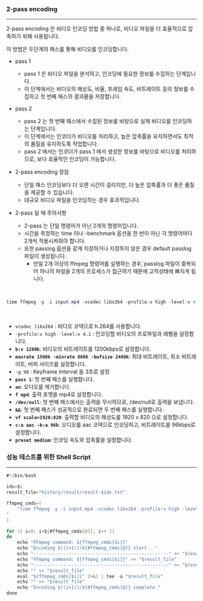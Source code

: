### 2-pass encoding

---

2-pass encoding 은 비디오 인코딩 방법 중 하나로, 비디오 파일을 더 효율적으로 압축하기 위해 사용됩니다.

이 방법은 두단계의 패스를 통해 비디오를 인코딩합니다.

- pass 1
    - pass 1 은 비디오 파일을 분석하고, 인코딩에 필요한 정보를 수집하는 단계입니다.
    - 이 단계에서는 비디오의 해상도, 비율, 프레임 속도, 비트레이트 등의 정보를 수집하고 첫 번째 패스의 결과물을 저장합니다.
- pass 2
    - pass 2 는 첫 번째 패스에서 수집된 정보를 바탕으로 실제 비디오를 인코딩하는 단계입니다.
    - 이 단계에서는 인코더가 비디오를 처리하고, 높은 압축률을 유지하면서도 최적의 품질을 유지하도록 작업합니다.
    - pass 2 에서는 인코더가 pass 1 에서 생성한 정보를 바탕으로 비디오를 처리하므로, 보다 효율적인 인코딩이 가능합니다.

- 2-pass encoding 장점
    - 단일 패스 인코딩보다 더 오랜 시간이 걸리지만, 더 높은 압축률과 더 좋은 품질을 제공할 수 있습니다.
    - 대규모 비디오 파일을 인코딩하는 경우 효과적입니다.

- 2-pass 일 때 주의사항
    - 2-pass 는 단일 명령어가 아닌 2개의 명령어입니다.
    - 시간을 측정하는 time 이나 -benchmark 옵션을 한 번이 아닌 각 명령어마다 2개씩 적용시켜줘야 합니다.
    - 또한 passlog 옵션을 같게 지정하거나 지정하지 않은 경우 default passlog 파일이 생성됩니다.
        - 만일 2개 이상의 ffmpeg 명령어를 실행하는 경우, passlog 파일이 중복되어 하나의 파일을 2개의 프로세스가 접근하기 때문에 교착상태에 빠지게 됩니다.

<br />

```java
time ffmpeg -y -i input.mp4 -vcodec libx264 -profile:v high -level:v 4.1 -b:v 1200k -maxrate 1500k -minrate 800k -bufsize 2400k -g 90 -pass 1 -passlogfile passlog/output_$idx -preset medium -an -f mp4 /dev/null && time ffmpeg -y -i input.mp4 -vcodec libx264 -profile:v high -level:v 4.1 -b:v 1200k -maxrate 1500k -minrate 800k -bufsize 2400k -vf scale=1920:820 -g 90 -pass 2 -passlogfile passlog/output_$idx -c:a aac -b:a 96k -preset medium history/output_$idx.mp4
```

<br />

- `vcodec libx264` : 비디오 코덱으로 h.264를 사용합니다.
- `-profile:v high -level:v 4.1` : 인코딩할 비디오의 프로파일과 레벨을 설정합니다.
- **`b:v 1200k`**: 비디오의 비트레이트를 1200kbps로 설정합니다.
- **`maxrate 1500k -minrate 800k -bufsize 2400k`**: 최대 비트레이트, 최소 비트레이트, 버퍼 사이즈를 설정합니다.
- `-g 90` : Keyframe Interval 을 3초로 설정
- **`pass 1`**: 첫 번째 패스를 실행합니다.
- **`an`**: 오디오를 제거합니다.
- **`f mp4`**: 출력 포맷을 mp4로 설정합니다.
- **`/dev/null`**: 첫 번째 패스에서는 출력을 무시하므로, /dev/null로 출력을 보냅니다.
- **`&&`**: 첫 번째 패스가 성공적으로 완료되면 두 번째 패스를 실행합니다.
- **`vf scale=1920:820`**: 출력할 비디오의 해상도를 1920 x 820 으로 설정합니다.
- **`c:a aac -b:a 96k`**: 오디오를 aac 코덱으로 인코딩하고, 비트레이트를 96kbps로 설정합니다.
- **`preset medium`**: 인코딩 속도와 압축률을 설정합니다.

### 성능 테스트를 위한 Shell Script

---

```java
#!/bin/bash

idx=$1
result_file="history/result/result-$idx.txt"

ffmpeg_cmds=(
	"time ffmpeg -y -i input.mp4 -vcodec libx264 -profile:v high -level:v 4.1 -b:v 1200k -maxrate 1500k -minrate 800k -bufsize 2400k -g 90 -pass 1 -passlogfile passlog/output_$idx -preset medium -an -f mp4 /dev/null && time ffmpeg -y -i input.mp4 -vcodec libx264 -profile:v high -level:v 4.1 -b:v 1200k -maxrate 1500k -minrate 800k -bufsize 2400k -vf scale=1920:820 -g 90 -pass 2 -passlogfile passlog/output_$idx -c:a aac -b:a 96k -preset medium history/output_$idx.mp4
"
)

for (( i=0; i<${#ffmpeg_cmds[@]}; i++ ))
do
    echo "FFmpeg command: ${ffmpeg_cmds[$i]}"
    echo "Encoding $((i+1))/${#ffmpeg_cmds[@]} start..."
    echo "--------------------------------------------------" >> "$result_file"
    echo "FFmpeg command: ${ffmpeg_cmds[$i]}" >> "$result_file"
    echo "--------------------------------------------------" >> "$result_file"
    echo "" >> "$result_file"
    eval "${ffmpeg_cmds[$i]}" 2>&1 | tee -a "$result_file"
    echo "" >> "$result_file"
    echo "Encoding $((i+1))/${#ffmpeg_cmds[@]} complete."
done
```